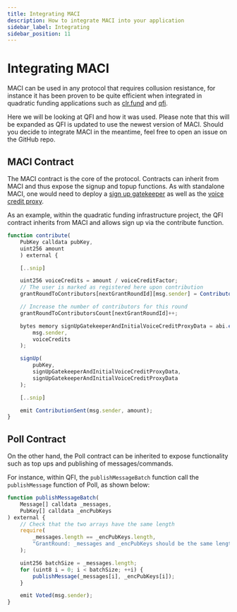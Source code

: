 ```yaml
---
title: Integrating MACI
description: How to integrate MACI into your application
sidebar_label: Integrating
sidebar_position: 11
---
```


# Integrating MACI

MACI can be used in any protocol that requires collusion resistance, for instance it has been proven to be quite efficient when integrated in quadratic funding applications such as [clr.fund](https://github.com/clrfund/monorepo) and [qfi](https://github.com/quadratic-funding/qfi/tree/feat/code-freeze).

Here we will be looking at QFI and how it was used. Please note that this will be expanded as QFI is updated to use the newest version of MACI. Should you decide to integrate MACI in the meantime, feel free to open an issue on the GitHub repo.

## MACI Contract

The MACI contract is the core of the protocol. Contracts can inherit from MACI and thus expose the signup and topup functions. As with standalone MACI, one would need to deploy a [sign up gatekeeper](./contracts#signupgatekeeper) as well as the [voice credit proxy](./contracts#voicecreditproxy).

As an example, within the quadratic funding infrastructure project, the QFI contract inherits from MACI and allows sign up via the contribute function.

```javascript
function contribute(
    PubKey calldata pubKey,
    uint256 amount
    ) external {

    [..snip]

    uint256 voiceCredits = amount / voiceCreditFactor;
    // The user is marked as registered here upon contribution
    grantRoundToContributors[nextGrantRoundId][msg.sender] = ContributorStatus(voiceCredits, true);

    // Increase the number of contributors for this round
    grantRoundToContributorsCount[nextGrantRoundId]++;

    bytes memory signUpGatekeeperAndInitialVoiceCreditProxyData = abi.encode(
        msg.sender,
        voiceCredits
    );

    signUp(
        pubKey,
        signUpGatekeeperAndInitialVoiceCreditProxyData,
        signUpGatekeeperAndInitialVoiceCreditProxyData
    );

    [..snip]

    emit ContributionSent(msg.sender, amount);
}
```

## Poll Contract

On the other hand, the Poll contract can be inherited to expose functionality such as top ups and publishing of messages/commands.

For instance, within QFI, the `publishMessageBatch` function call the `publishMessage` function of Poll, as shown below:

```javascript
function publishMessageBatch(
    Message[] calldata _messages,
    PubKey[] calldata _encPubKeys
) external {
    // Check that the two arrays have the same length
    require(
        _messages.length == _encPubKeys.length,
        "GrantRound: _messages and _encPubKeys should be the same length"
    );

    uint256 batchSize = _messages.length;
    for (uint8 i = 0; i < batchSize; ++i) {
        publishMessage(_messages[i], _encPubKeys[i]);
    }

    emit Voted(msg.sender);
}
```
